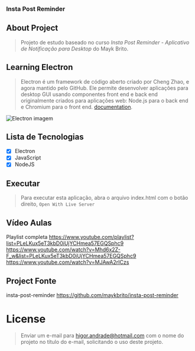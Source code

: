 ### Insta Post Reminder

## About Project
> Projeto de estudo baseado no curso *Insta Post Reminder - Aplicativo de Notificação para Desktop* do Mayk Brito.

## Learning Electron
>Electron é um framework de código aberto criado por Cheng Zhao, e agora mantido pelo GitHub. Ele permite desenvolver aplicações para desktop GUI usando componentes front end e back end originalmente criados para aplicações web: Node.js para o back end e Chromium para o front end. [documentation](https://www.electronjs.org/pt/docs/latest).

![Electron imagem](https://www.google.com/search?q=electron&rlz=1C1GCEA_enBR913BR913&sxsrf=ALiCzsboeTjKrNQCb26ntJEpF_nqS7dkPg:1655346133261&source=lnms&tbm=isch&sa=X&ved=2ahUKEwjmgYPy9LD4AhUxtpUCHU_bC8AQ_AUoAXoECAIQAw&cshid=1655346217450069&biw=1536&bih=722&dpr=1.25#imgrc=MhiZpIWsWSp2OM)

## Lista de Tecnologias

- [x] Electron
- [x] JavaScript
- [x] NodeJS

## Executar
>Para executar esta aplicação, abra o arquivo index.html com o botão direito, `Open With Live Server`

## Vídeo Aulas
Playlist completa https://www.youtube.com/playlist?list=PLeLKux5eT3kbD0iUjYCHmea57EGQSphc9
https://www.youtube.com/watch?v=Mhd6x2Z-F_w&list=PLeLKux5eT3kbD0iUjYCHmea57EGQSphc9
https://www.youtube.com/watch?v=MJAwA2rICzs

## Project Fonte
insta-post-reminder https://github.com/maykbrito/insta-post-reminder

# License
>Enviar um e-mail para higor.andrade@hotmail.com com o nome do projeto no título do e-mail, solicitando o uso deste projeto.